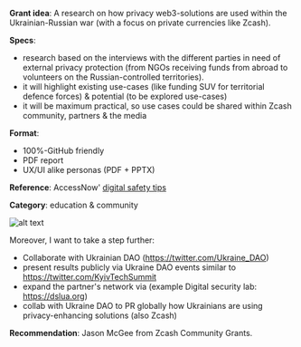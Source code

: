 **Grant idea**: A research on how privacy web3-solutions are used within the Ukrainian-Russian war (with a focus on private currencies like Zcash).

**Specs**: 
- research based on the interviews with the different parties in need of external privacy protection (from NGOs receiving funds from abroad to volunteers on the Russian-controlled territories).
- it will highlight existing use-cases (like funding SUV for territorial defence forces) & potential (to be explored use-cases)
- it will be maximum practical, so use cases could be shared within Zcash community, partners & the media

**Format**:
- 100%-GitHub friendly
- PDF report
- UX/UI alike personas (PDF + PPTX)

**Reference**: AccessNow' [digital safety tips](https://infogram.com/ukraine-safety-tips-for-civil-society-en-1h8n6m3kmkp1z4x?live)

**Category**: education & community

![alt text](https://github.com/Msiusko/web3privacy/blob/main/static-assets/Ukrainian%20under%20occupation%20persona%20persona.png)

Moreover, I want to take a step further:
- Collaborate with Ukrainian DAO (https://twitter.com/Ukraine_DAO)
- present results publicly via Ukraine DAO events similar to https://twitter.com/KyivTechSummit
- expand the partner's network via (example Digital security lab: https://dslua.org)
- collab with Ukraine DAO to PR globally how Ukrainians are using privacy-enhancing solutions (also Zcash)

**Recommendation**: Jason McGee from Zcash Community Grants.
